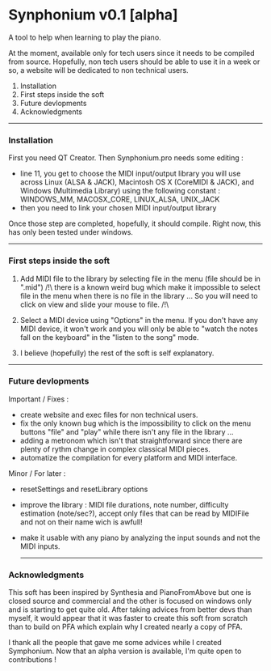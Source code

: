 # Synphonium v0.1 [alpha]

A tool to help when learning to play the piano.

At the moment, available only for tech users since it needs to be compiled from source.
Hopefully, non tech users should be able to use it in a week or so, a website will be dedicated to non technical users.

1. Installation
2. First steps inside the soft
3. Future devlopments
4. Acknowledgments

-----------------------------------------------

### Installation

First you need QT Creator.
Then Synphonium.pro needs some editing :
- line 11, you get to choose the MIDI input/output library you will use across
 Linux (ALSA & JACK), Macintosh OS X (CoreMIDI & JACK), and Windows (Multimedia Library)
 using the following constant : WINDOWS_MM, MACOSX_CORE, LINUX_ALSA, UNIX_JACK
- then you need to link your chosen MIDI input/output library

Once those step are completed, hopefully, it should compile.
Right now, this has only been tested under windows.

-----------------------------------------------

### First steps inside the soft

1. Add MIDI file to the library by selecting file in the menu (file should be in ".mid")
 /!\ there is a known weird bug which make it impossible to select file in the menu when there
  is no file in the library ... So you will need to click on view and slide your mouse to file. /!\

2. Select a MIDI device using "Options" in the menu. If you don't have any MIDI device, it won't
 work and you will only be able to "watch the notes fall on the keyboard" in
 the "listen to the song" mode.

3. I believe (hopefully) the rest of the soft is self explanatory.

-----------------------------------------------

### Future devlopments

Important / Fixes :
- create website and exec files for non technical users.
- fix the only known bug which is the impossibility to click on the menu
 buttons "file" and "play" while there isn't any file in the library ...
- adding a metronom which isn't that straightforward since there are plenty of rythm
change in complex classical MIDI pieces.
- automatize the compilation for every platform and MIDI interface.

Minor / For later :
- resetSettings and resetLibrary options
- improve the library : MIDI file durations, note number, difficulty estimation (note/sec?),
accept only files that can be read by MIDIFile and not on their name wich is awfull!
- make it usable with any piano by analyzing the input sounds and not the MIDI inputs.

	-----------------------------------------------

### Acknowledgments

This soft has been inspired by Synthesia and PianoFromAbove but one is closed source and
 commercial and the other is focused on windows only and is starting to get quite old.
After taking advices from better devs than myself, it would appear that it was faster
 to create this soft from scratch than to build on PFA which explain why I created nearly a copy of PFA.

I thank all the people that gave me some advices while I created Symphonium.
Now that an alpha version is available, I'm quite open to contributions !

